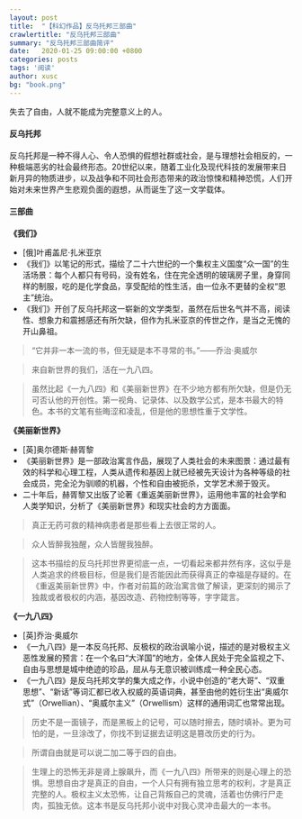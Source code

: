 ```yaml
---
layout: post
title:  "【科幻作品】反乌托邦三部曲"
crawlertitle: "反乌托邦三部曲"
summary: "反乌托邦三部曲简评"
date:   2020-01-25 09:00:00 +0800
categories: posts
tags: '阅读'
author: xusc
bg: "book.png"
---
```


失去了自由，人就不能成为完整意义上的人。

#### 反乌托邦
反乌托邦是一种不得人心、令人恐惧的假想社群或社会，是与理想社会相反的，一种极端恶劣的社会最终形态。20世纪以来，随着工业化及现代科技的发展带来日新月异的物质进步，以及战争和不同社会形态带来的政治惊悚和精神恐慌，人们开始对未来世界产生悲观负面的遐想，从而诞生了这一文学载体。

#### 三部曲

**《我们》**
- \[俄\]叶甫盖尼·扎米亚京
- 《我们》以笔记的形式，描绘了二十六世纪的一个集权主义国度“众一国”的生活场景：每个人都只有号码，没有姓名，住在完全透明的玻璃房子里，身穿同样的制服，吃的是化学食品，享受配给的性生活，由一位永不更替的全权“恩主”统治。
- 《我们》开创了反乌托邦这一崭新的文学类型，虽然在后世名气并不高，阅读性、想象力和震撼感还有所欠缺，但作为扎米亚京的传世之作，是当之无愧的开山鼻祖。

> “它并非一本一流的书，但无疑是本不寻常的书。”——乔治·奥威尔

> 来自新世界的我们，活在一九八四。

> 虽然比起《一九八四》和《美丽新世界》在不少地方都有所欠缺，但是仍无可否认他的开创性。第一视角、记录体、以及数学公式，是本书最大的特色。本书的文笔有些晦涩和凌乱，但是他的思想性重于文学性。

**《美丽新世界》**
- \[英\]奥尔德斯·赫胥黎
- 《美丽新世界》是一部政治寓言作品，展现了人类社会的未来图景：通过最有效的科学和心理工程，人类从遗传和基因上就已经被先天设计为各种等级的社会成员，完全沦为驯顺的机器，个性和自由被扼杀，文学艺术濒于毁灭。
- 二十年后，赫胥黎又出版了论著《重返美丽新世界》，运用他丰富的社会学和人类学知识，分析了《美丽新世界》和现实社会的方方面面。

> 真正无药可救的精神病患者是那些看上去很正常的人。

> 众人皆醉我独醒，众人皆醒我独醉。

> 这本书描绘的反乌托邦世界更彻底一点，一切看起来都井然有序，这似乎是人类追求的终极目标，但是我们是否能因此而获得真正的幸福是存疑的。在《重返美丽新世界》中，作者对前篇的政治寓言做了解读，更深刻的揭示了独裁或者极权的内涵，基因改造、药物控制等等，字字箴言。


**《一九八四》**
- \[英\]乔治·奥威尔
- 《一九八四》是一本反乌托邦、反极权的政治讽喻小说，描述的是对极权主义恶性发展的预言：在一个名曰“大洋国”的地方，全体人民处于完全监视之下、自由与思想是城中绝迹的珍品，屈从与无意识被训练成一种全民心态。
- 《一九八四》是反乌托邦文学的集大成之作，小说中创造的“老大哥”、“双重思想”、“新话”等词汇都已收入权威的英语词典，甚至由他的姓衍生出“奥威尔式”（Orwellian）、“奥威尔主义”（Orwellism）这样的通用词汇也常常出现。

> 历史不是一面镜子，而是黑板上的记号，可以随时擦去，随时填补。更为可怕的是，一旦涂改了，你找不到证据去证明这是篡改历史的行为。

> 所谓自由就是可以说二加二等于四的自由。

> 生理上的恐怖无非是肾上腺飙升，而《一九八四》所带来的则是心理上的恐惧。思想自由才是真正的自由，一个人只有拥有独立思考的权利，才是真正完整的人。极权主义太恐怖，让自己背叛自己的灵魂，活着也仿佛行尸走肉，孤独无依。这本书是反乌托邦小说中对我心灵冲击最大的一本书。
